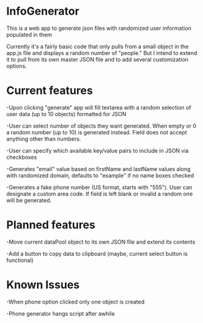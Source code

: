 # InfoGenerator
This is a web app to generate json files with randomized user information populated in them

Currently it's a fairly basic code that only pulls from a small object in the app.js file and displays a random number of "people." But I intend to extend it to pull from its own master JSON file and to add several customization options.

# Current features
-Upon clicking "generate" app will fill textarea with a random selection of user data (up to 10 objects) formatted for JSON

-User can select number of objects they want generated. When empty or 0 a random number (up to 10) is generated instead. Field does not accept anything other than numbers.

-User can specify which available key/value pairs to include in JSON via checkboxes

-Generates "email" value based on firstName and lastName values along with randomized domain, defaults to "example" if no name boxes checked

-Generates a fake phone number (US format, starts with "555"). User can designate a custom area code. If field is left blank
or invalid a random one will be generated.


# Planned features
-Move current dataPool object to its own JSON file and extend its contents

-Add a button to copy data to clipboard (maybe, current select button is functional)

# Known Issues

-When phone option clicked only one object is created

-Phone generator hangs script after awhile
